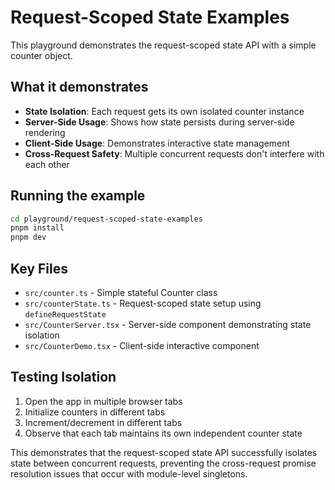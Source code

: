 # Request-Scoped State Examples

This playground demonstrates the request-scoped state API with a simple counter object.

## What it demonstrates

- **State Isolation**: Each request gets its own isolated counter instance
- **Server-Side Usage**: Shows how state persists during server-side rendering
- **Client-Side Usage**: Demonstrates interactive state management
- **Cross-Request Safety**: Multiple concurrent requests don't interfere with each other

## Running the example

```bash
cd playground/request-scoped-state-examples
pnpm install
pnpm dev
```

## Key Files

- `src/counter.ts` - Simple stateful Counter class
- `src/counterState.ts` - Request-scoped state setup using `defineRequestState`
- `src/CounterServer.tsx` - Server-side component demonstrating state isolation
- `src/CounterDemo.tsx` - Client-side interactive component

## Testing Isolation

1. Open the app in multiple browser tabs
2. Initialize counters in different tabs
3. Increment/decrement in different tabs
4. Observe that each tab maintains its own independent counter state

This demonstrates that the request-scoped state API successfully isolates state between concurrent requests, preventing the cross-request promise resolution issues that occur with module-level singletons.
